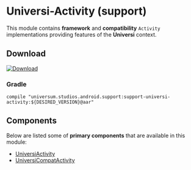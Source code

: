 Universi-Activity (support)
===============

This module contains **framework** and **compatibility** `Activity` implementations providing features
of the **Universi** context.

## Download ##
[![Download](https://api.bintray.com/packages/universum-studios/android/universum.studios.android.support%3Asupport-universi/images/download.svg)](https://bintray.com/universum-studios/android/universum.studios.android.support%3Asupport-universi/_latestVersion)

### Gradle ###

    compile "universum.studios.android.support:support-universi-activity:${DESIRED_VERSION}@aar"

## Components ##

Below are listed some of **primary components** that are available in this module:

- [UniversiActivity](https://github.com/universum-studios/android_universi/blob/support-master/library-activity/src/main/java/universum/studios/android/support/universi/UniversiActivity.java)
- [UniversiCompatActivity](https://github.com/universum-studios/android_universi/blob/support-master/library-activity/src/main/java/universum/studios/android/support/universi/UniversiCompatActivity.java)
